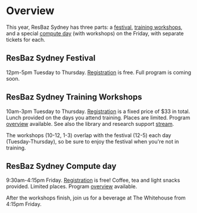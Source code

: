 # Overview

This year, ResBaz Sydney has three parts: a <a href="index.html#resbaz-sydney-festival">festival</a>, <a href="index.html#resbaz-sydney-training-workshops">training workshops</a>, and a special <a href="index.html#resbaz-sydney-compute-day">compute day</a> (with workshops) on the Friday, with separate tickets for each.

## ResBaz Sydney Festival

12pm-5pm Tuesday to Thursday. <a href="index.html#registration">Registration</a> is free. Full program is coming soon.

## ResBaz Sydney Training Workshops

10am-3pm Tuesday to Thursday. <a href="index.html#registration">Registration</a> is a fixed price of $33 in total. Lunch provided on the days you attend training. Places are limited. Program <a href="workshops.html">overview</a> available. See also the library and research support <a href="LRSS.html">stream</a>.

The workshops (10-12, 1-3) overlap with the festival (12-5) each day (Tuesday-Thursday), so be sure to enjoy the festival when you're not in training.

## ResBaz Sydney Compute day

9:30am-4:15pm Friday. <a href="index.html#registration">Registration</a> is free! Coffee, tea and light snacks provided. Limited places. Program <a href="compute_day.html">overview</a> available.

After the workshops finish, join us for a beverage at The Whitehouse from 4:15pm Friday.
